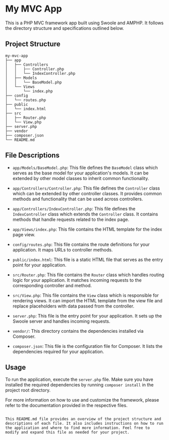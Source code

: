 # My MVC App

This is a PHP MVC framework app built using Swoole and AMPHP. It follows the directory structure and specifications outlined below.

## Project Structure

```
my-mvc-app
├── app
│   ├── Controllers
│   │   ├── Controller.php
│   │   └── IndexController.php
│   ├── Models
│   │   └── BaseModel.php
│   └── Views
│       └── index.php
├── config
│   └── routes.php
├── public
│   └── index.html
├── src
│   ├── Router.php
│   └── View.php
├── server.php
├── vendor
├── composer.json
└── README.md
```

## File Descriptions

- `app/Models/BaseModel.php`: This file defines the `BaseModel` class which serves as the base model for your application's models. It can be extended by other model classes to inherit common functionality.

- `app/Controllers/Controller.php`: This file defines the `Controller` class which can be extended by other controller classes. It provides common methods and functionality that can be used across controllers.

- `app/Controllers/IndexController.php`: This file defines the `IndexController` class which extends the `Controller` class. It contains methods that handle requests related to the index page.

- `app/Views/index.php`: This file contains the HTML template for the index page view.

- `config/routes.php`: This file contains the route definitions for your application. It maps URLs to controller methods.

- `public/index.html`: This file is a static HTML file that serves as the entry point for your application.

- `src/Router.php`: This file contains the `Router` class which handles routing logic for your application. It matches incoming requests to the corresponding controller and method.

- `src/View.php`: This file contains the `View` class which is responsible for rendering views. It can import the HTML template from the view file and replace placeholders with data passed from the controller.

- `server.php`: This file is the entry point for your application. It sets up the Swoole server and handles incoming requests.

- `vendor/`: This directory contains the dependencies installed via Composer.

- `composer.json`: This file is the configuration file for Composer. It lists the dependencies required for your application.

## Usage

To run the application, execute the `server.php` file. Make sure you have installed the required dependencies by running `composer install` in the project root directory.

For more information on how to use and customize the framework, please refer to the documentation provided in the respective files.

```

This README.md file provides an overview of the project structure and descriptions of each file. It also includes instructions on how to run the application and where to find more information. Feel free to modify and expand this file as needed for your project.